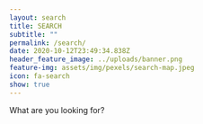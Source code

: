 ```yaml
---
layout: search
title: SEARCH
subtitle: ""
permalink: /search/
date: 2020-10-12T23:49:34.838Z
header_feature_image: ../uploads/banner.png
feature-img: assets/img/pexels/search-map.jpeg
icon: fa-search
show: true
---
```

What are you looking for?